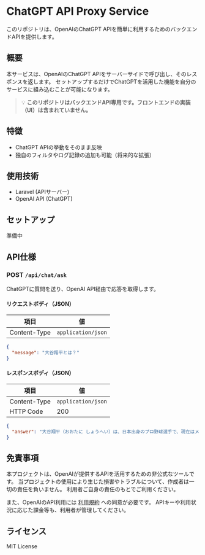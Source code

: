 # ChatGPT API Proxy Service

このリポジトリは、OpenAIのChatGPT APIを簡単に利用するためのバックエンドAPIを提供します。

## 概要

本サービスは、OpenAIのChatGPT APIをサーバーサイドで呼び出し、そのレスポンスを返します。
セットアップするだけでChatGPTを活用した機能を自分のサービスに組み込むことが可能になります。

> 💡 **このリポジトリはバックエンドAPI専用です。フロントエンドの実装（UI）は含まれていません。**

## 特徴

- ChatGPT APIの挙動をそのまま反映
- 独自のフィルタやログ記録の追加も可能（将来的な拡張）

## 使用技術

- Laravel (APIサーバー)
- OpenAI API (ChatGPT)

## セットアップ

準備中

## API仕様

### POST `/api/chat/ask`

ChatGPTに質問を送り、OpenAI API経由で応答を取得します。

#### リクエストボディ（JSON）

| 項目         | 値                 |
| ------------ | ------------------ |
| Content-Type | `application/json` |


```json
{
  "message": "大谷翔平とは？"
}
```

#### レスポンスボディ（JSON）

| 項目         | 値                 |
| ------------ | ------------------ |
| Content-Type | `application/json` |
| HTTP Code    | 200                |

```json
{
  "answer": "大谷翔平（おおたに しょうへい）は、日本出身のプロ野球選手で、現在はメジャーリーグベースボール（MLB）のロサンゼルス・エンゼルスに所属しています。彼は1994年7月5日に岩手県で生まれ、右投左打の選手です。\n\n大谷は「二刀流」として知られ、投手と打者の両方で非常に高いレベルのプレーを見せることで注目されています。"
}
```

## 免責事項

本プロジェクトは、OpenAIが提供するAPIを活用するための非公式なツールです。
当プロジェクトの使用により生じた損害やトラブルについて、作成者は一切の責任を負いません。
利用者ご自身の責任のもとでご利用ください。

また、OpenAIのAPI利用には [利用規約](https://openai.com/ja-JP/policies/terms-of-use/) への同意が必要です。
APIキーや利用状況に応じた課金等も、利用者が管理してください。

## ライセンス

MIT License
